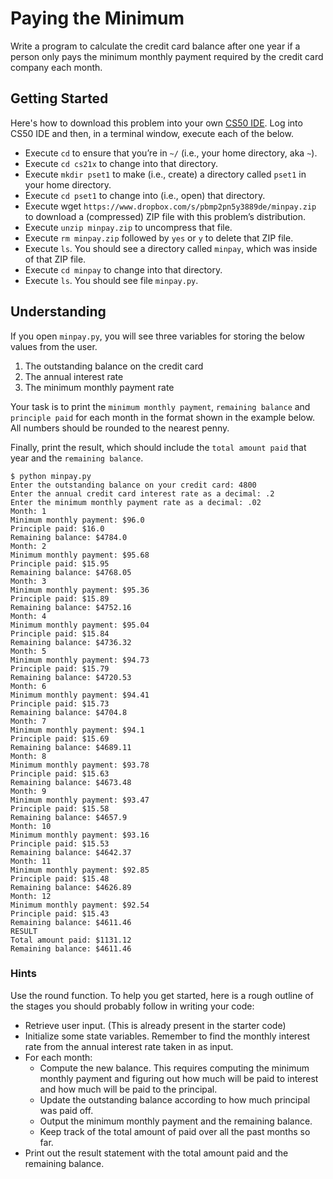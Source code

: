 # Paying the Minimum

Write a program to calculate the credit card balance after one year if a person only pays the minimum monthly payment required by the credit card company each month.

## Getting Started

Here's how to download this problem into your own [CS50 IDE](https://ide.cs50.io/). Log into CS50 IDE and then, in a terminal window, execute each of the below.

* Execute `cd` to ensure that you’re in `~/` (i.e., your home directory, aka `~`).
* Execute `cd cs21x` to change into that directory.
* Execute `mkdir pset1` to make (i.e., create) a directory called `pset1` in your home directory.
* Execute `cd pset1` to change into (i.e., open) that directory.
* Execute wget `https://www.dropbox.com/s/pbmp2pn5y3889de/minpay.zip` to download a (compressed) ZIP file with this problem’s distribution.
* Execute `unzip minpay.zip` to uncompress that file.
* Execute `rm minpay.zip` followed by `yes` or `y` to delete that ZIP file.
* Execute `ls`. You should see a directory called `minpay`, which was inside of that ZIP file.
* Execute `cd minpay` to change into that directory.
* Execute `ls`. You should see file `minpay.py`.

## Understanding

If you open `minpay.py`, you will see three variables for storing the below values from the user.

1. The outstanding balance on the credit card
2. The annual interest rate
3. The minimum monthly payment rate

Your task is to print the `minimum monthly payment`, `remaining balance` and `principle paid` for each month in the format shown in the example below. All numbers should be rounded to the nearest penny. 

Finally, print the result, which should include the `total amount paid` that year and the `remaining balance`.

```
$ python minpay.py
Enter the outstanding balance on your credit card: 4800 
Enter the annual credit card interest rate as a decimal: .2 
Enter the minimum monthly payment rate as a decimal: .02 
Month: 1 
Minimum monthly payment: $96.0 
Principle paid: $16.0 
Remaining balance: $4784.0 
Month: 2 
Minimum monthly payment: $95.68 
Principle paid: $15.95 
Remaining balance: $4768.05 
Month: 3 
Minimum monthly payment: $95.36 
Principle paid: $15.89 
Remaining balance: $4752.16
Month: 4 
Minimum monthly payment: $95.04 
Principle paid: $15.84 
Remaining balance: $4736.32 
Month: 5 
Minimum monthly payment: $94.73 
Principle paid: $15.79 
Remaining balance: $4720.53 
Month: 6 
Minimum monthly payment: $94.41 
Principle paid: $15.73 
Remaining balance: $4704.8 
Month: 7 
Minimum monthly payment: $94.1 
Principle paid: $15.69 
Remaining balance: $4689.11 
Month: 8 
Minimum monthly payment: $93.78 
Principle paid: $15.63 
Remaining balance: $4673.48 
Month: 9 
Minimum monthly payment: $93.47 
Principle paid: $15.58 
Remaining balance: $4657.9 
Month: 10 
Minimum monthly payment: $93.16 
Principle paid: $15.53 
Remaining balance: $4642.37 
Month: 11 
Minimum monthly payment: $92.85 
Principle paid: $15.48 
Remaining balance: $4626.89 
Month: 12 
Minimum monthly payment: $92.54 
Principle paid: $15.43 
Remaining balance: $4611.46 
RESULT 
Total amount paid: $1131.12 
Remaining balance: $4611.46
```

### Hints
Use the round function.
To help you get started, here is a rough outline of the stages you should probably follow in writing your code:

* Retrieve user input. (This is already present in the starter code)
* Initialize some state variables. Remember to find the monthly interest rate from the annual interest rate taken in as input.
* For each month:
    * Compute the new balance. This requires computing the minimum monthly payment and figuring out how much will be paid to interest and how much will be paid to the principal.
    * Update the outstanding balance according to how much principal was paid off.
    * Output the minimum monthly payment and the remaining balance.
    * Keep track of the total amount of paid over all the past months so far.
* Print out the result statement with the total amount paid and the remaining balance.